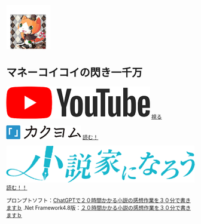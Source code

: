 [![マネーコイコイ](/img/Best3_mini.png "Twitterへ")](https://twitter.com/moneykoikoi)
# マネーコイコイの閃き一千万

[![マネーコイコイの閃き一千万](/img/YouTube_bunner.png "マネーコイコイの閃き一千万")](https://youtube.com/@moneykoikoi)
[視る](https://youtube.com/@moneykoikoi)

[![カクヨム](/img/kakuyom_bunner.png "マネーコイコイ")](https://kakuyomu.jp/users/moneykoikoi)
[読む！](https://kakuyomu.jp/users/moneykoikoi)

[![ドスコイ鐘天使](/img/narou_banner.png "ドスコイ鐘天使")](https://mypage.syosetu.com/2051386/)
[読む！！](https://mypage.syosetu.com/2051386/)




プロンプトソフト：[ChatGPTで２０時間かかる小説の感想作業を３０分で書きますｂ](https://github.com/rentacka/koikoi/blob/main/ChatGPT%E3%81%A7%EF%BC%92%EF%BC%90%E6%99%82%E9%96%93%E3%81%8B%E3%81%8B%E3%82%8B%E5%B0%8F%E8%AA%AC%E3%81%AE%E6%84%9F%E6%83%B3%E4%BD%9C%E6%A5%AD%E3%82%92%EF%BC%93%EF%BC%90%E5%88%86%E3%81%A7%E6%9B%B8%E3%81%8D%E3%81%BE%E3%81%99%EF%BD%82.md)
.Net Framework4.8版：[２０時間かかる小説の感想作業を３０分で書きますｂ](https://github.com/rentacka/-AI
)
